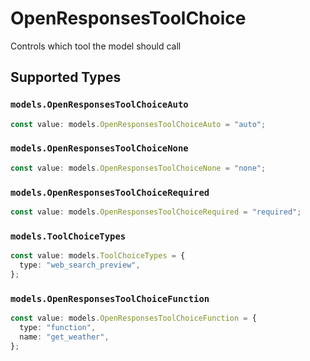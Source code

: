# OpenResponsesToolChoice

Controls which tool the model should call


## Supported Types

### `models.OpenResponsesToolChoiceAuto`

```typescript
const value: models.OpenResponsesToolChoiceAuto = "auto";
```

### `models.OpenResponsesToolChoiceNone`

```typescript
const value: models.OpenResponsesToolChoiceNone = "none";
```

### `models.OpenResponsesToolChoiceRequired`

```typescript
const value: models.OpenResponsesToolChoiceRequired = "required";
```

### `models.ToolChoiceTypes`

```typescript
const value: models.ToolChoiceTypes = {
  type: "web_search_preview",
};
```

### `models.OpenResponsesToolChoiceFunction`

```typescript
const value: models.OpenResponsesToolChoiceFunction = {
  type: "function",
  name: "get_weather",
};
```

